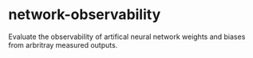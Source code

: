 # network-observability
Evaluate the observability of artifical neural network weights and biases from arbritray measured outputs.
